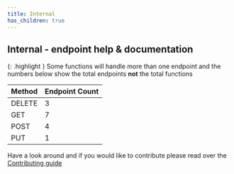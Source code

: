 ```yaml
---
title: Internal
has_children: true
---
```


## Internal - endpoint help & documentation

{: .highlight }
Some functions will handle more than one endpoint and the numbers below show the total endpoints **not** the total functions

| **Method** | **Endpoint Count**  |
|------------|---------------------|
| DELETE     | 3       |
| GET        | 7          |
| POST       | 4         |
| PUT        | 1          |

Have a look around and if you would like to contribute please read over the [Contributing guide](https://github.com/Celerium/Celerium.Auvik/blob/main/.github/CONTRIBUTING.md)
